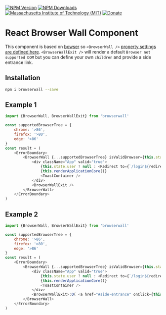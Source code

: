 [![NPM Version](http://img.shields.io/npm/v/browserwall.svg)](https://www.npmjs.org/package/browserwall)
[![NPM Downloads](https://img.shields.io/npm/dm/browserwall.svg)](https://www.npmjs.org/package/browserwall)
[![Massachusetts Institute of Technology (MIT)](https://s-a.github.io/license/img/mit.svg)](/LICENSE.md#mit)
[![Donate](http://s-a.github.io/donate/donate.svg)](http://s-a.github.io/donate/)

# React Browser Wall Component


This component is based on [bowser](https://github.com/lancedikson/bowser) so `<BrowserWall />` [property settings are defined here](https://github.com/lancedikson/bowser). `<BrowserWallExit />` will render a default `Browser not supported DOM` but you can define your own `children` and provide a side entrance link.

## Installation

```bash
npm i browserwall --save
```

## Example 1

```javascript
import {BrowserWall, BrowserWallExit} from 'browserwall'

const supportedBrowserTree = {
	chrome: '>86',
	firefox: '>80',
	edge: '>86'
}
const result = (
	<ErrorBoundary>
		<BrowserWall {...supportedBrowserTree} isValidBrowser={this.state.isValidBrowser}>
			<div className="App" valid="true">
				{this.state.user ? null : <Redirect to={`/login${redirectUri}`}></Redirect>}
				{this.renderApplicationCore()}
				<ToastContainer />
			</div>
			<BrowserWallExit />
		</BrowserWall>
	</ErrorBoundary>
)
```

## Example 2

```javascript
import {BrowserWall, BrowserWallExit} from 'browserwall'

const supportedBrowserTree = {
	chrome: '>86',
	firefox: '>80',
	edge: '>86'
}
const result = (
	<ErrorBoundary>
		<BrowserWall {...supportedBrowserTree} isValidBrowser={this.state.isValidBrowser}>
			<div className="App" valid="true">
				{this.state.user ? null : <Redirect to={`/login${redirectUri}`}></Redirect>}
				{this.renderApplicationCore()}
				<ToastContainer />
			</div>
			<BrowserWallExit>:O( <a href="#side-entrance" onClick={this.onSideEntranceClick.bind(this)}>I feel adventurous. I want to go in anyway.</a></BrowserWallExit>
		</BrowserWall>
	</ErrorBoundary>
)
```

